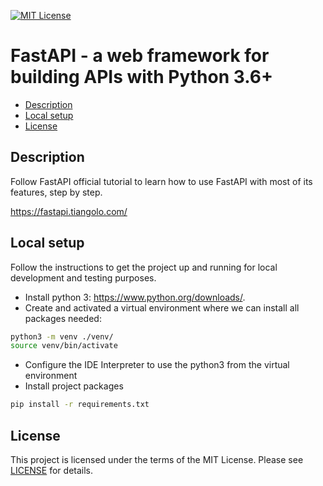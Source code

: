 [![MIT License](https://img.shields.io/badge/License-MIT-green.svg)](LICENSE.md)

# FastAPI - a web framework for building APIs with Python 3.6+

* [Description](#description)
* [Local setup](#local-setup)
* [License](#license)

## Description
Follow FastAPI official tutorial to learn how to use FastAPI with most of its features, step by step.

https://fastapi.tiangolo.com/

## Local setup
Follow the instructions to get the project up and running for local development and testing purposes.
- Install python 3: https://www.python.org/downloads/. 
- Create and activated a virtual environment where we can install all packages needed:
```bash
python3 -m venv ./venv/ 
source venv/bin/activate
```
- Configure the IDE Interpreter to use the python3 from the virtual environment
- Install project packages
```bash
pip install -r requirements.txt
```

## License
This project is licensed under the terms of the MIT License.
Please see [LICENSE](LICENSE.md) for details.
